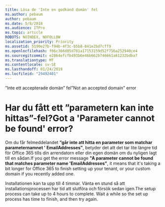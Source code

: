 ```yaml
---
title: Lösa de 'Inte en godkänd domän' fel
ms.author: pebaum
author: pebaum
ms.date: 5/8/2018
ms.audience: ITPro
ms.topic: article
ROBOTS: NOINDEX, NOFOLLOW
localization_priority: Priority
ms.assetid: 5190e27b-f94b-4f3c-b5b8-841e2bd7cff9
ms.openlocfilehash: f06c366d05d781a17153159d52f756a252940ce4
ms.sourcegitcommit: e2864efcfb493b6e46b662b746661a61232bdba7
ms.translationtype: MT
ms.contentlocale: sv-SE
ms.lasthandoff: 01/24/2019
ms.locfileid: "29492401"
---
```

<span data-ttu-id="96bbe-102">”Inte ett accepterade domän” fel</span><span class="sxs-lookup"><span data-stu-id="96bbe-102">"Not an accepted domain" error</span></span>

# <a name="got-a-parameter-cannot-be-found-error"></a><span data-ttu-id="96bbe-103">Har du fått ett ”parametern kan inte hittas”-fel?</span><span class="sxs-lookup"><span data-stu-id="96bbe-103">Got a 'Parameter cannot be found' error?</span></span>

<span data-ttu-id="96bbe-104">Om du får felmeddelandet **”går inte att hitta en parameter som matchar parameternamnet ' EmailAddresses”**, betyder det att det tar lite längre tid för Office 365 tills din arrendatorn eller din egen domän om du nyligen lagt till en sådan.</span><span class="sxs-lookup"><span data-stu-id="96bbe-104">If you get the error message **"A parameter cannot be found that matches parameter name 'EmailAddresses"**, it means that it's taking a bit longer for Office 365 to finish setting up your tenant, or your custom domain if you recently added one.</span></span> 
  
<span data-ttu-id="96bbe-p101">Installationen kan ta upp till 4 timmar. Vänta en stund så att installationsprocessen har tid att slutföra och försök sedan igen.</span><span class="sxs-lookup"><span data-stu-id="96bbe-p101">The setup process can take up to 4 hours to complete. Wait a while so the set up process has time to finish, and then try again.</span></span>
  


